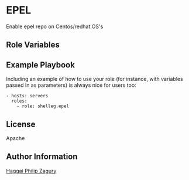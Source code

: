 EPEL
====

Enable epel repo on Centos/redhat OS's

Role Variables
--------------


Example Playbook
----------------

Including an example of how to use your role (for instance, with variables passed in as parameters) is always nice for users too:

    - hosts: servers
      roles:
        - role: shelleg.epel 

License
-------

Apache

Author Information
------------------

[Haggai Philip Zagury](http://www.tikalk.com/devops/haggai)
